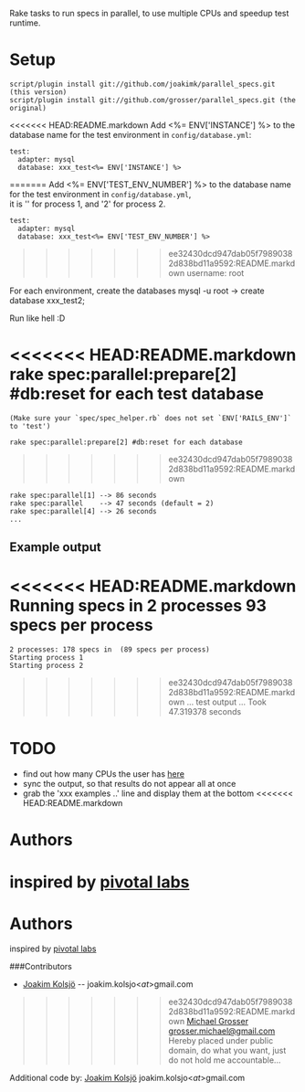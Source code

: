 Rake tasks to run specs in parallel, to use multiple CPUs and speedup test runtime.

Setup
=====

    script/plugin install git://github.com/joakimk/parallel_specs.git (this version)
    script/plugin install git://github.com/grosser/parallel_specs.git (the original)

<<<<<<< HEAD:README.markdown
Add <%= ENV['INSTANCE'] %> to the database name for the test environment in `config/database.yml`:

    test:
      adapter: mysql
      database: xxx_test<%= ENV['INSTANCE'] %>
=======
Add <%= ENV['TEST_ENV_NUMBER'] %> to the database name for the test environment in `config/database.yml`,  
it is '' for process 1, and '2' for process 2.

    test:
      adapter: mysql
      database: xxx_test<%= ENV['TEST_ENV_NUMBER'] %>
>>>>>>> ee32430dcd947dab05f79890382d838bd11a9592:README.markdown
      username: root

For each environment, create the databases
    mysql -u root -> create database xxx_test2;

Run like hell :D  

<<<<<<< HEAD:README.markdown
    rake spec:parallel:prepare[2] #db:reset for each test database
=======
    (Make sure your `spec/spec_helper.rb` does not set `ENV['RAILS_ENV']` to 'test')

    rake spec:parallel:prepare[2] #db:reset for each database
>>>>>>> ee32430dcd947dab05f79890382d838bd11a9592:README.markdown

    rake spec:parallel[1] --> 86 seconds
    rake spec:parallel    --> 47 seconds (default = 2)
    rake spec:parallel[4] --> 26 seconds
    ...

Example output
--------------

<<<<<<< HEAD:README.markdown
    Running specs in 2 processes
    93 specs per process
=======
    2 processes: 178 specs in  (89 specs per process)
    Starting process 1
    Starting process 2
>>>>>>> ee32430dcd947dab05f79890382d838bd11a9592:README.markdown
    ... test output ...
    Took 47.319378 seconds


TODO
====
 - find out how many CPUs the user has [here](http://stackoverflow.com/questions/891537/ruby-detect-number-of-cpus-installed)
 - sync the output, so that results do not appear all at once
 - grab the 'xxx examples ..' line and display them at the bottom
<<<<<<< HEAD:README.markdown

Authors
======
inspired by [pivotal labs](http://pivotallabs.com/users/miked/blog/articles/849-parallelize-your-rspec-suite)  
=======


Authors
=======
inspired by [pivotal labs](http://pivotallabs.com/users/miked/blog/articles/849-parallelize-your-rspec-suite)

###Contributors
 - [Joakim Kolsjö](http://www.rubyblocks.se) -- joakim.kolsjo<$at$>gmail.com

>>>>>>> ee32430dcd947dab05f79890382d838bd11a9592:README.markdown
[Michael Grosser](http://pragmatig.wordpress.com)  
grosser.michael@gmail.com  
Hereby placed under public domain, do what you want, just do not hold me accountable...

Additional code by:
[Joakim Kolsjö](http://www.rubyblocks.se)
joakim.kolsjo<$at$>gmail.com
